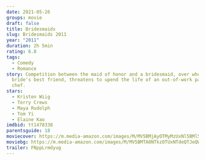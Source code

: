 ```yaml
---
date: 2021-05-26
groups: movie
draft: false
title: Bridesmaids
slug: Bridesmaids 2011
year: "2011"
duration: 2h 5min
rating: 6.8
tags:
  - Comedy
  - Romance
story: Competition between the maid of honor and a bridesmaid, over who is the
  bride's best friend, threatens to upend the life of an out-of-work pastry
  chef.
stars:
  - Kristen Wiig
  - Terry Crews
  - Maya Rudolph
  - Tom Yi
  - Elaine Kao
imdbid: tt1478338
parentsguide: 18
moviecover: https://m.media-amazon.com/images/M/MV5BMjAyOTMyMzUxNl5BMl5BanBnXkFtZTcwODI4MzE0NA@@._V1_FMjpg_UX1013_.jpg
moviebg: https://m.media-amazon.com/images/M/MV5BMTA0NTkzOTUxNTdeQTJeQWpwZ15BbWU3MDk3NTkwMTU@._V1_FMjpg_UX1280_.jpg
trailer: FNppLrmdyug
---
```

